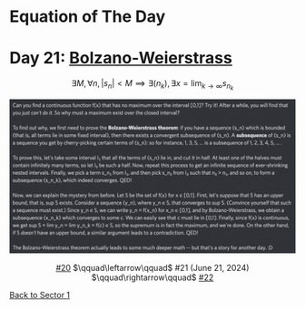 # Equation of The Day

# Day 21: [Bolzano-Weierstrass](https://en.wikipedia.org/wiki/Bolzano-Weierstrass_theorem)

$$\exists M,\forall n,|s_n|<M\implies\exists(n_k),\exists x=\lim_{k\to\infty}s_{n_k}$$

<picture><img alt="Day 21" src="0021.png"></picture>

<center><a href="0020.html">#20</a> $\qquad\leftarrow\qquad$ #21 (June 21, 2024) $\qquad\rightarrow\qquad$ <a href="0022.html">#22</a></center>

[Back to Sector 1](../0-63.md)